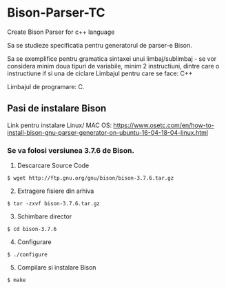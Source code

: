 # Bison-Parser-TC
Create Bison Parser for c++ language

Sa se studieze specificatia pentru generatorul de parser-e Bison. 

Sa se exemplifice pentru gramatica sintaxei unui limbaj/sublimbaj - se vor considera minim doua tipuri de variabile, minim 2 instructiuni, dintre care o instructiune if si una de ciclare
Limbajul pentru care se face: C++

Limbajul de programare: C.

## Pasi de instalare Bison
Link pentru instalare Linux/ MAC OS: https://www.osetc.com/en/how-to-install-bison-gnu-parser-generator-on-ubuntu-16-04-18-04-linux.html

### Se va folosi versiunea 3.7.6 de Bison.



1. Descarcare Source Code
```
$ wget http://ftp.gnu.org/gnu/bison/bison-3.7.6.tar.gz
```

2. Extragere fisiere din arhiva

```
$ tar -zxvf bison-3.7.6.tar.gz
```

3. Schimbare director
```
$ cd bison-3.7.6
```

4. Configurare
```
$ ./configure
```

5. Compilare si instalare Bison
```
$ make
```

